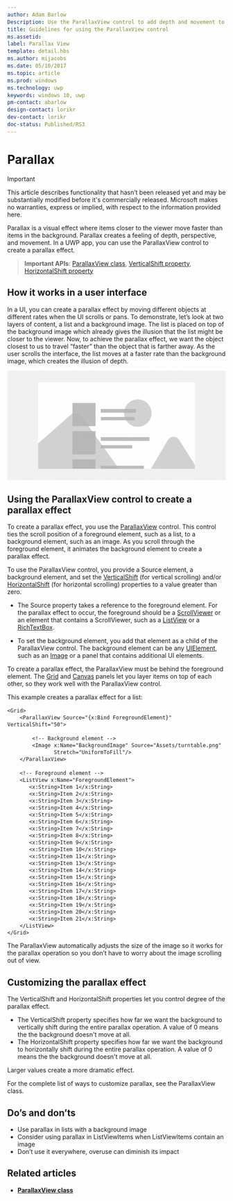 ```yaml
---
author: Adam Barlow
Description: Use the ParallaxView control to add depth and movement to your app.
title: Guidelines for using the ParallaxView control
ms.assetid: 
label: Parallax View
template: detail.hbs
ms.author: mijacobs
ms.date: 05/10/2017
ms.topic: article
ms.prod: windows
ms.technology: uwp
keywords: windows 10, uwp
pm-contact: abarlow
design-contact: lorikr
dev-contact: lorikr
doc-status: Published/RS3
---
```



# Parallax

> [!IMPORTANT]
> This article describes functionality that hasn’t been released yet and may be substantially modified before it's commercially released. Microsoft makes no warranties, express or implied, with respect to the information provided here.

Parallax is a visual effect where items closer to the viewer move faster than items in the background. Parallax creates a feeling of depth, perspective, and movement. In a UWP app, you can use the ParallaxView control to create a parallax effect.  

> **Important APIs**: [ParallaxView class](https://docs.microsoft.com/uwp/api/Windows.UI.Xaml.Controls.Parallaxview), [VerticalShift property](https://docs.microsoft.com/uwp/api/Windows.UI.Xaml.Controls.Parallaxview#Windows_UI_Xaml_Controls_ParallaxView_VerticalShift), [HorizontalShift property](https://docs.microsoft.com/uwp/api/Windows.UI.Xaml.Controls.Parallaxview#Windows_UI_Xaml_Controls_ParallaxView_HorizontalShift)

## How it works in a user interface

In a UI, you can create a parallax effect by moving different objects at different rates when the UI scrolls or pans. <!-- Parallax is an important tool in adding depth to applications along with other techniques like transition animations, perspective tilt, and layering. --> To demonstrate, let’s look at two layers of content, a list and a background image.  The list is placed on top of the background image which already gives the illusion that the list might be closer to the viewer.  Now, to achieve the parallax effect, we want the object closest to us to travel “faster” than the object that is farther away.  As the user scrolls the interface, the list moves at a faster rate than the background image, which creates the illusion of depth.

 ![An example of parallax with a list and background image](images/_Parallax_v2.gif)

 
## Using the ParallaxView control to create a parallax effect

To create a parallax effect, you use the [ParallaxView](https://docs.microsoft.com/uwp/api/Windows.UI.Xaml.Controls.Parallaxview) control. This control ties the scroll position of a foreground element, such as a list, to a background element, such as an image. As you scroll through the foreground element, it animates the background element to create a parallax effect. 

To use the ParallaxView control, you provide a Source element, a background element, and set the [VerticalShift](https://docs.microsoft.com/uwp/api/Windows.UI.Xaml.Controls.Parallaxview#Windows_UI_Xaml_Controls_ParallaxView_VerticalShift) (for vertical scrolling) and/or [HorizontalShift](https://docs.microsoft.com/uwp/api/Windows.UI.Xaml.Controls.Parallaxview#Windows_UI_Xaml_Controls_ParallaxView_HorizontalShift) (for horizontal scrolling) properties to a value greater than zero. 
* The Source property takes a reference to the foreground element. For the parallax effect to occur, the foreground should be a [ScrollViewer](https://docs.microsoft.com/en-us/uwp/api/Windows.UI.Xaml.Controls.ScrollViewer) or an element that contains a ScrollViewer, such as a [ListView](https://docs.microsoft.com/en-us/uwp/api/windows.ui.xaml.controls.listview) or a [RichTextBox](https://docs.microsoft.com/en-us/uwp/api/Windows.UI.Xaml.Controls.RichEditBox). 

* To set the background element, you add that element as a child of the ParallaxView control. The background element can be any [UIElement](https://docs.microsoft.com/en-us/uwp/api/windows.ui.xaml.uielement), such as an [Image](https://docs.microsoft.com/en-us/uwp/api/Windows.UI.Xaml.Controls.Image) or a panel that contains additional UI elements. 

To create a parallax effect, the ParallaxView must be behind the foreground element. The [Grid](https://docs.microsoft.com/en-us/uwp/api/windows.ui.xaml.controls.grid) and [Canvas](https://docs.microsoft.com/en-us/uwp/api/windows.ui.xaml.controls.canvas) panels let you layer items on top of each other, so they work well with the ParallaxView control.  

This example creates a parallax effect for a list:
 
```xaml
<Grid>
	<ParallaxView Source="{x:Bind ForegroundElement}" VerticalShift="50"> 
	
		<!-- Background element --> 
		<Image x:Name="BackgroundImage" Source="Assets/turntable.png"
               Stretch="UniformToFill"/>
	</ParallaxView>
	
	<!-- Foreground element -->
	<ListView x:Name="ForegroundElement">
	   <x:String>Item 1</x:String> 
	   <x:String>Item 2</x:String> 
	   <x:String>Item 3</x:String> 
	   <x:String>Item 4</x:String> 
	   <x:String>Item 5</x:String> 	
	   <x:String>Item 6</x:String> 
	   <x:String>Item 7</x:String> 
	   <x:String>Item 8</x:String> 
	   <x:String>Item 9</x:String> 
	   <x:String>Item 10</x:String> 	
	   <x:String>Item 11</x:String> 
	   <x:String>Item 13</x:String> 
	   <x:String>Item 14</x:String> 
	   <x:String>Item 15</x:String> 
	   <x:String>Item 16</x:String> 	
	   <x:String>Item 17</x:String> 
	   <x:String>Item 18</x:String> 
	   <x:String>Item 19</x:String> 
	   <x:String>Item 20</x:String> 
	   <x:String>Item 21</x:String> 	   
	</ListView>
</Grid>
```	

The ParallaxView automatically adjusts the size of the image so it works for the parallax operation so you don’t have to worry about the image scrolling out of view.

## Customizing the parallax effect 

The VerticalShift and HorizontalShift properties let you control degree of the parallax effect.

* The VerticalShift property specifies how far we want the background to vertically shift during the entire parallax operation. A value of 0 means the the background doesn't move at all.
* The HorizontalShift property specifies how far we want the background to horizontally shift during the entire parallax operation. A value of 0 means the the background doesn't move at all.

Larger values create a more dramatic effect. 

For the complete list of ways to customize parallax, see the ParallaxView class. 

## Do’s and don’ts
- Use parallax in lists with a background image
- Consider using parallax in ListViewItems when ListViewItems contain an image
- Don’t use it everywhere, overuse can diminish its impact

## Related articles
- **[ParallaxView class](https://docs.microsoft.com/uwp/api/Windows.UI.Xaml.Controls.Parallaxview)** 
